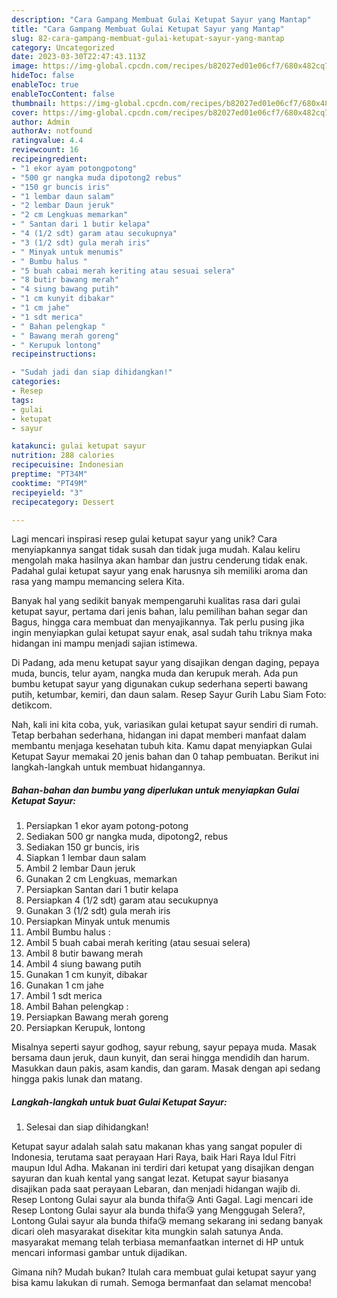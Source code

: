 ```yaml
---
description: "Cara Gampang Membuat Gulai Ketupat Sayur yang Mantap"
title: "Cara Gampang Membuat Gulai Ketupat Sayur yang Mantap"
slug: 82-cara-gampang-membuat-gulai-ketupat-sayur-yang-mantap
category: Uncategorized
date: 2023-03-30T22:47:43.113Z
image: https://img-global.cpcdn.com/recipes/b82027ed01e06cf7/680x482cq70/gulai-ketupat-sayur-foto-resep-utama.jpg
hideToc: false
enableToc: true
enableTocContent: false
thumbnail: https://img-global.cpcdn.com/recipes/b82027ed01e06cf7/680x482cq70/gulai-ketupat-sayur-foto-resep-utama.jpg
cover: https://img-global.cpcdn.com/recipes/b82027ed01e06cf7/680x482cq70/gulai-ketupat-sayur-foto-resep-utama.jpg
author: Admin
authorAv: notfound
ratingvalue: 4.4
reviewcount: 16
recipeingredient:
- "1 ekor ayam potongpotong"
- "500 gr nangka muda dipotong2 rebus"
- "150 gr buncis iris"
- "1 lembar daun salam"
- "2 lembar Daun jeruk"
- "2 cm Lengkuas memarkan"
- " Santan dari 1 butir kelapa"
- "4 (1/2 sdt) garam atau secukupnya"
- "3 (1/2 sdt) gula merah iris"
- " Minyak untuk menumis"
- " Bumbu halus "
- "5 buah cabai merah keriting atau sesuai selera"
- "8 butir bawang merah"
- "4 siung bawang putih"
- "1 cm kunyit dibakar"
- "1 cm jahe"
- "1 sdt merica"
- " Bahan pelengkap "
- " Bawang merah goreng"
- " Kerupuk lontong"
recipeinstructions:

- "Sudah jadi dan siap dihidangkan!"
categories:
- Resep
tags:
- gulai
- ketupat
- sayur

katakunci: gulai ketupat sayur 
nutrition: 288 calories
recipecuisine: Indonesian
preptime: "PT34M"
cooktime: "PT49M"
recipeyield: "3"
recipecategory: Dessert

---
```





Lagi mencari inspirasi resep gulai ketupat sayur yang unik? Cara menyiapkannya sangat tidak susah dan tidak juga mudah. Kalau keliru mengolah maka hasilnya akan hambar dan justru cenderung tidak enak. Padahal gulai ketupat sayur yang enak harusnya sih memiliki aroma dan rasa yang mampu memancing selera Kita.





Banyak hal yang sedikit banyak mempengaruhi kualitas rasa dari gulai ketupat sayur, pertama dari jenis bahan, lalu pemilihan bahan segar dan Bagus, hingga cara membuat dan menyajikannya. Tak perlu pusing jika ingin menyiapkan gulai ketupat sayur enak,      asal sudah tahu triknya maka hidangan ini mampu menjadi sajian istimewa.














Di Padang, ada menu ketupat sayur yang disajikan dengan daging, pepaya muda, buncis, telur ayam, nangka muda dan kerupuk merah. Ada pun bumbu ketupat sayur yang digunakan cukup sederhana seperti bawang putih, ketumbar, kemiri, dan daun salam. Resep Sayur Gurih Labu Siam Foto: detikcom.






Nah, kali ini kita coba, yuk, variasikan gulai ketupat sayur sendiri di rumah. Tetap berbahan sederhana, hidangan ini dapat memberi manfaat dalam membantu menjaga kesehatan tubuh kita. Kamu dapat menyiapkan Gulai Ketupat Sayur memakai 20 jenis bahan dan 0 tahap pembuatan. Berikut ini langkah-langkah untuk membuat hidangannya.

<!--inarticleads1-->

##### Bahan-bahan dan bumbu yang diperlukan untuk menyiapkan Gulai Ketupat Sayur:

1. Persiapkan 1 ekor ayam potong-potong
1. Sediakan 500 gr nangka muda, dipotong2, rebus
1. Sediakan 150 gr buncis, iris
1. Siapkan 1 lembar daun salam
1. Ambil 2 lembar Daun jeruk
1. Gunakan 2 cm Lengkuas, memarkan
1. Persiapkan  Santan dari 1 butir kelapa
1. Persiapkan 4 (1/2 sdt) garam atau secukupnya
1. Gunakan 3 (1/2 sdt) gula merah iris
1. Persiapkan  Minyak untuk menumis
1. Ambil  Bumbu halus :
1. Ambil 5 buah cabai merah keriting (atau sesuai selera)
1. Ambil 8 butir bawang merah
1. Ambil 4 siung bawang putih
1. Gunakan 1 cm kunyit, dibakar
1. Gunakan 1 cm jahe
1. Ambil 1 sdt merica
1. Ambil  Bahan pelengkap :
1. Persiapkan  Bawang merah goreng
1. Persiapkan  Kerupuk, lontong


Misalnya seperti sayur godhog, sayur rebung, sayur pepaya muda. Masak bersama daun jeruk, daun kunyit, dan serai hingga mendidih dan harum. Masukkan daun pakis, asam kandis, dan garam. Masak dengan api sedang hingga pakis lunak dan matang. 

<!--inarticleads2-->

##### Langkah-langkah untuk buat Gulai Ketupat Sayur:


1. Selesai dan siap dihidangkan!

Ketupat sayur adalah salah satu makanan khas yang sangat populer di Indonesia, terutama saat perayaan Hari Raya, baik Hari Raya Idul Fitri maupun Idul Adha. Makanan ini terdiri dari ketupat yang disajikan dengan sayuran dan kuah kental yang sangat lezat. Ketupat sayur biasanya disajikan pada saat perayaan Lebaran, dan menjadi hidangan wajib di. Resep Lontong Gulai sayur ala bunda thifa😘 Anti Gagal. Lagi mencari ide Resep Lontong Gulai sayur ala bunda thifa😘 yang Menggugah Selera?, Lontong Gulai sayur ala bunda thifa😘 memang sekarang ini sedang banyak dicari oleh masyarakat disekitar kita mungkin salah satunya Anda. masyarakat memang telah terbiasa memanfaatkan internet di HP untuk mencari informasi gambar untuk dijadikan. 

Gimana nih? Mudah bukan? Itulah cara membuat gulai ketupat sayur yang bisa kamu lakukan di rumah. Semoga bermanfaat dan selamat mencoba!
